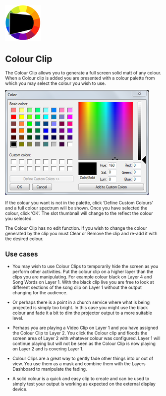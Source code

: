 ![](../../images/colourclip.png)
# Colour Clip

The Colour Clip allows you to generate a full screen solid matt of any colour. When a Colour clip is added you are presented with a colour palette from which you may select the colour you wish to use.

![](../../images/clip-colour.png)

If the colour you want is not in the palette, click ‘Define Custom Colours’ and a full colour spectrum will be shown. Once you have selected the colour, click ‘OK’. The slot thumbnail will change to the reflect the colour you selected.

The Colour Clip has no edit function. If you wish to change the colour generated by the clip you must Clear or Remove the clip and re-add it with the desired colour.

## Use cases
- You may wish to use Colour Clips to temporarily hide the screen as you perform other activities. Put the colour clip on a higher layer than the clips you are manipulating. For example colour black on Layer 4 and Song Words on Layer 1. With the black clip live you are free to look at different sections of the song clip on Layer 1 without the output changing for the audience.

- Or perhaps there is a point in a church service where what is being projected is simply too bright. In this case you might use the black colour and fade it a bit to dim the projector output to a more suitable level.

- Perhaps you are playing a Video Clip on Layer 1 and you have assigned the Colour Clip to Layer 2. You click the Colour clip and floods the screen area of Layer 2 with whatever colour was configured. Layer 1 will continue playing but will not be seen as the Colour Clip is now playing on Layer 2 and is covering Layer 1.

- Colour Clips are a great way to gently fade other things into or out of view. You use them as a mask and combine them with the Layers Dashboard to manipulate the fading.

- A solid colour is a quick and easy clip to create and can be used to simply test your output is working as expected on the external display device.
